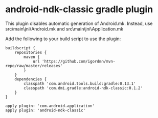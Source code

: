 android-ndk-classic gradle plugin
===================

This plugin disables automatic generation of Android.mk.
Instead, use src\main\jni\Android.mk and src\main\jni\Application.mk

Add the following to your build script to use the plugin:

    buildscript {
        repositories {
            maven {
                url 'https://github.com/igordmn/mvn-repo/raw/master/releases'
            }
        }
        dependencies {
            classpath 'com.android.tools.build:gradle:0.13.1'
            classpath 'com.dmi.gradle:android-ndk-classic:0.1.2'
        }
    }

    apply plugin: 'com.android.application'
    apply plugin: 'android-ndk-classic'
